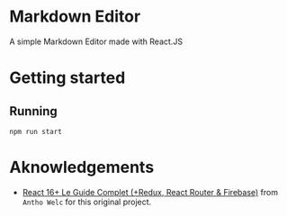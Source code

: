 # Markdown Editor

A simple Markdown Editor made with React.JS

# Getting started

## Running

```
npm run start
```

# Aknowledgements

- [React 16+ Le Guide Complet (+Redux, React Router & Firebase)](https://groupemutuel.udemy.com/course/react-le-guide-complet/learn/lecture/12306756?learning_path_id=1148850#overview) from `Antho Welc` for this original project.
